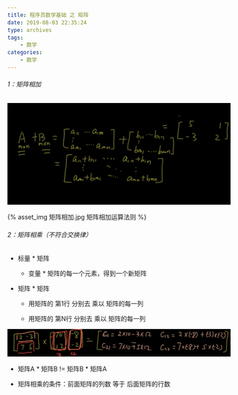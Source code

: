 ```yaml
---
title: 程序员数学基础 之 矩阵
date: 2019-08-03 22:35:24
type: archives
tags:
    - 数学
categories:
    - 数学
---
```


###### 1：矩阵相加

<!--more-->

![](/images/blog/201908/1-矩阵相加.jpg)

{% asset_img 矩阵相加.jpg 矩阵相加运算法则 %}

###### 2：矩阵相乘（不符合交换律）

- 标量 * 矩阵

    - 变量 * 矩阵的每一个元素，得到一个新矩阵

- 矩阵 * 矩阵

    - 用矩阵的 第1行 分别去 乘以 矩阵的每一列

    - 用矩阵的 第N行 分别去 乘以 矩阵的每一列

![](/images/blog/201908/2-矩阵乘上矩阵.jpg)

- 矩阵A * 矩阵B != 矩阵B * 矩阵A

- 矩阵相乘的条件：前面矩阵的列数 等于 后面矩阵的行数

